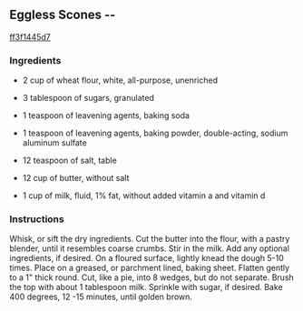 ## Eggless Scones --

[ff3f1445d7](http://www.food.com/recipe/eggless-scones-398583)

### Ingredients

 - 2 cup of wheat flour, white, all-purpose, unenriched

 - 3 tablespoon of sugars, granulated

 - 1 teaspoon of leavening agents, baking soda

 - 1 teaspoon of leavening agents, baking powder, double-acting, sodium aluminum sulfate

 - 12 teaspoon of salt, table

 - 12 cup of butter, without salt

 - 1 cup of milk, fluid, 1% fat, without added vitamin a and vitamin d

### Instructions

Whisk, or sift the dry ingredients. Cut the butter into the flour, with a pastry blender, until it resembles coarse crumbs. Stir in the milk. Add any optional ingredients, if desired. On a floured surface, lightly knead the dough 5-10 times. Place on a greased, or parchment lined, baking sheet. Flatten gently to a 1" thick round. Cut, like a pie, into 8 wedges, but do not separate. Brush the top with about 1 tablespoon milk. Sprinkle with sugar, if desired. Bake 400 degrees, 12 -15 minutes, until golden brown.